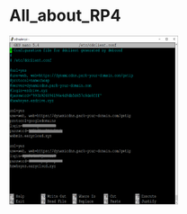 # All_about_RP4

<img src="https://github.com/Tawan-Phurat/All_about_RP4/blob/main/pics/ddnsconfig.png" alt="script of clientddns" style="height: 300px; width:300px;"/>
